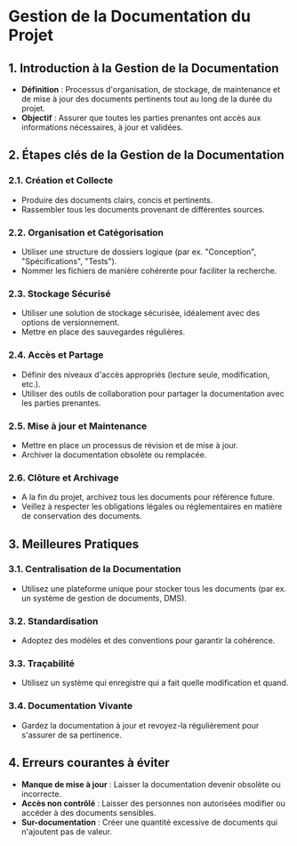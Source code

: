 # Gestion de la Documentation du Projet

## 1. Introduction à la Gestion de la Documentation
- **Définition** : Processus d'organisation, de stockage, de maintenance et de mise à jour des documents pertinents tout au long de la durée du projet.
- **Objectif** : Assurer que toutes les parties prenantes ont accès aux informations nécessaires, à jour et validées.

## 2. Étapes clés de la Gestion de la Documentation

### 2.1. Création et Collecte
- Produire des documents clairs, concis et pertinents.
- Rassembler tous les documents provenant de différentes sources.

### 2.2. Organisation et Catégorisation
- Utiliser une structure de dossiers logique (par ex. "Conception", "Spécifications", "Tests").
- Nommer les fichiers de manière cohérente pour faciliter la recherche.

### 2.3. Stockage Sécurisé
- Utiliser une solution de stockage sécurisée, idéalement avec des options de versionnement.
- Mettre en place des sauvegardes régulières.

### 2.4. Accès et Partage
- Définir des niveaux d'accès appropriés (lecture seule, modification, etc.).
- Utiliser des outils de collaboration pour partager la documentation avec les parties prenantes.

### 2.5. Mise à jour et Maintenance
- Mettre en place un processus de révision et de mise à jour.
- Archiver la documentation obsolète ou remplacée.

### 2.6. Clôture et Archivage
- A la fin du projet, archivez tous les documents pour référence future.
- Veillez à respecter les obligations légales ou réglementaires en matière de conservation des documents.

## 3. Meilleures Pratiques

### 3.1. Centralisation de la Documentation
- Utilisez une plateforme unique pour stocker tous les documents (par ex. un système de gestion de documents, DMS).

### 3.2. Standardisation
- Adoptez des modèles et des conventions pour garantir la cohérence.

### 3.3. Traçabilité
- Utilisez un système qui enregistre qui a fait quelle modification et quand.

### 3.4. Documentation Vivante
- Gardez la documentation à jour et revoyez-la régulièrement pour s'assurer de sa pertinence.

## 4. Erreurs courantes à éviter
- **Manque de mise à jour** : Laisser la documentation devenir obsolète ou incorrecte.
- **Accès non contrôlé** : Laisser des personnes non autorisées modifier ou accéder à des documents sensibles.
- **Sur-documentation** : Créer une quantité excessive de documents qui n'ajoutent pas de valeur.

